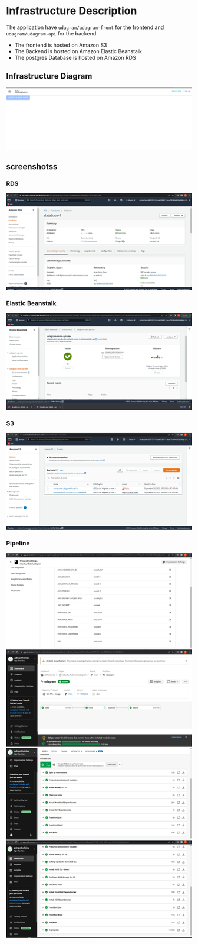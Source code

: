# Infrastructure Description

The application have `udagram/udagram-front` for the frontend and `udagram/udagram-api` for the backend

- The frontend is hosted on Amazon S3
- The Backend is hosted on Amazon Elastic Beanstalk
- The postgres Database is hosted on Amazon RDS

## Infrastructure Diagram

![screenshots](screenshots/udagram-app.png)

## screenshotss

### RDS

![screenshots](screenshots/database.png)

### Elastic Beanstalk

![screenshots](screenshots/ebs.png)

### S3

![screenshots](screenshots/s3-bucket.png)

### Pipeline

![screenshots](screenshots/environment.png)
![screenshots](screenshots/pipeline.png)
![screenshots](screenshots/circle-ci-build.png)
![screenshots](screenshots/circle-ci-deploy.png)
